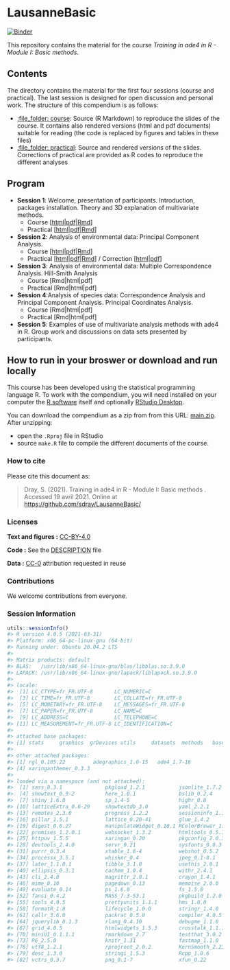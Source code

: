 
<!-- README.md is generated from README.Rmd. Please edit that file -->

# LausanneBasic

[![Binder](https://mybinder.org/badge_logo.svg)](https://mybinder.org/v2/gh/sdray/LausanneBasic/main?urlpath=rstudio)

This repository contains the material for the course *Training in ade4
in R - Module I: Basic methods*.

## Contents

The directory contains the material for the first four sessions (course
and practical). The last session is designed for open discussion and
personal work. The structure of this compendium is as follows:

  - [:file\_folder: course](course): Source (R Markdown) to reproduce
    the slides of the course. It contains also rendered versions (html
    and pdf documents) suitable for reading (the code is replaced by
    figures and tables in these files)
  - [:file\_folder: practical](practical): Source and rendered versions
    of the slides. Corrections of practical are provided as R codes to
    reproduce the different analyses

## Program

  - **Session 1**: Welcome, presentation of participants. Introduction,
    packages installation. Theory and 3D explanation of multivariate
    methods.
      - Course
        \[[html](course/session1/session1.html)|[pdf](course/session1/session1.pdf)|[Rmd](course/session1/session1.Rmd)\]
      - Practical
        \[[html](course/session2/session2.html)|[pdf](course/session2/session2.pdf)|[Rmd](course/session2/session2.Rmd)\]
  - **Session 2**: Analysis of environmental data: Principal Component
    Analysis.
      - Course
        \[[html](course/session2/session2.html)|[pdf](course/session2/session2.pdf)|[Rmd](course/session2/session2.Rmd)\]
      - Practical
        \[[html](practical/session2/session2.html)|[pdf](practical/session2/session2.pdf)|[Rmd](practical/session2/session2.Rmd)\]
        / Correction
        \[[html](practical/session2/session2-corrected.html)|[pdf](practical/session2/session2-corrected.pdf)\]
  - **Session 3**: Analysis of environmental data: Multiple
    Correspondence Analysis. Hill-Smith Analysis
      - Course \[Rmd|html|pdf\]
      - Practical \[Rmd|html|pdf\]
  - **Session 4**:Analysis of species data: Correspondence Analysis and
    Principal Component Analysis. Principal Coordinates Analysis.
      - Course \[Rmd|html|pdf\]
      - Practical \[Rmd|html|pdf\]
  - **Session 5**: Examples of use of multivariate analysis methods with
    ade4 in R. Group work and discussions on data sets presented by
    participants.

## How to run in your broswer or download and run locally

This course has been developed using the statistical programming
language R. To work with the compendium, you will need installed on your
computer the [R software](https://cloud.r-project.org/) itself and
optionally [RStudio
Desktop](https://rstudio.com/products/rstudio/download/).

You can download the compendium as a zip from from this URL:
[main.zip](https://github.com/sdray/LausanneBasic/archive/refs/heads/main.zip).
After unzipping:

  - open the `.Rproj` file in RStudio
  - source `make.R` file to compile the different documents of the
    course.

### How to cite

Please cite this document as:

> Dray, S. (2021). Training in ade4 in R - Module I: Basic methods .
> Accessed 19 avril 2021. Online at
> <https://github.com/sdray/LausanneBasic/>

### Licenses

**Text and figures :**
[CC-BY-4.0](http://creativecommons.org/licenses/by/4.0/)

**Code :** See the [DESCRIPTION](DESCRIPTION) file

**Data :** [CC-0](http://creativecommons.org/publicdomain/zero/1.0/)
attribution requested in reuse

### Contributions

We welcome contributions from everyone.

### Session Information

``` r
utils::sessionInfo()
#> R version 4.0.5 (2021-03-31)
#> Platform: x86_64-pc-linux-gnu (64-bit)
#> Running under: Ubuntu 20.04.2 LTS
#> 
#> Matrix products: default
#> BLAS:   /usr/lib/x86_64-linux-gnu/blas/libblas.so.3.9.0
#> LAPACK: /usr/lib/x86_64-linux-gnu/lapack/liblapack.so.3.9.0
#> 
#> locale:
#>  [1] LC_CTYPE=fr_FR.UTF-8       LC_NUMERIC=C              
#>  [3] LC_TIME=fr_FR.UTF-8        LC_COLLATE=fr_FR.UTF-8    
#>  [5] LC_MONETARY=fr_FR.UTF-8    LC_MESSAGES=fr_FR.UTF-8   
#>  [7] LC_PAPER=fr_FR.UTF-8       LC_NAME=C                 
#>  [9] LC_ADDRESS=C               LC_TELEPHONE=C            
#> [11] LC_MEASUREMENT=fr_FR.UTF-8 LC_IDENTIFICATION=C       
#> 
#> attached base packages:
#> [1] stats     graphics  grDevices utils     datasets  methods   base     
#> 
#> other attached packages:
#> [1] rgl_0.105.22         adegraphics_1.0-15   ade4_1.7-16         
#> [4] xaringanthemer_0.3.3
#> 
#> loaded via a namespace (and not attached):
#>  [1] sass_0.3.1              pkgload_1.2.1           jsonlite_1.7.2         
#>  [4] showtext_0.9-2          here_1.0.1              bslib_0.2.4            
#>  [7] shiny_1.6.0             sp_1.4-5                highr_0.8              
#> [10] latticeExtra_0.6-29     showtextdb_3.0          yaml_2.2.1             
#> [13] remotes_2.3.0           progress_1.2.2          sessioninfo_1.1.1      
#> [16] pillar_1.5.1            lattice_0.20-41         glue_1.4.2             
#> [19] digest_0.6.27           manipulateWidget_0.10.1 RColorBrewer_1.1-2     
#> [22] promises_1.2.0.1        websocket_1.3.2         htmltools_0.5.1.1      
#> [25] httpuv_1.5.5            xaringan_0.20           pkgconfig_2.0.3        
#> [28] devtools_2.4.0          servr_0.21              sysfonts_0.8.3         
#> [31] purrr_0.3.4             xtable_1.8-4            webshot_0.5.2          
#> [34] processx_3.5.1          whisker_0.4             jpeg_0.1-8.1           
#> [37] later_1.1.0.1           tibble_3.1.0            usethis_2.0.1          
#> [40] ellipsis_0.3.1          cachem_1.0.4            withr_2.4.1            
#> [43] cli_2.4.0               magrittr_2.0.1          crayon_1.4.1           
#> [46] mime_0.10               pagedown_0.13           memoise_2.0.0          
#> [49] evaluate_0.14           ps_1.6.0                fs_1.5.0               
#> [52] fansi_0.4.2             MASS_7.3-53.1           pkgbuild_1.2.0         
#> [55] tools_4.0.5             prettyunits_1.1.1       hms_1.0.0              
#> [58] formatR_1.8             lifecycle_1.0.0         stringr_1.4.0          
#> [61] callr_3.6.0             packrat_0.5.0           compiler_4.0.5         
#> [64] jquerylib_0.1.3         rlang_0.4.10            debugme_1.1.0          
#> [67] grid_4.0.5              htmlwidgets_1.5.3       crosstalk_1.1.1        
#> [70] miniUI_0.1.1.1          rmarkdown_2.7           testthat_3.0.2         
#> [73] R6_2.5.0                knitr_1.31              fastmap_1.1.0          
#> [76] utf8_1.2.1              rprojroot_2.0.2         KernSmooth_2.23-18     
#> [79] desc_1.3.0              stringi_1.5.3           Rcpp_1.0.6             
#> [82] vctrs_0.3.7             png_0.1-7               xfun_0.22
```
